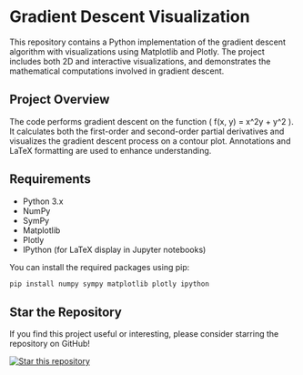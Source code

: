 # Gradient Descent Visualization

This repository contains a Python implementation of the gradient descent algorithm with visualizations using Matplotlib and Plotly. The project includes both 2D and interactive visualizations, and demonstrates the mathematical computations involved in gradient descent.

## Project Overview

The code performs gradient descent on the function \( f(x, y) = x^2y + y^2 \). It calculates both the first-order and second-order partial derivatives and visualizes the gradient descent process on a contour plot. Annotations and LaTeX formatting are used to enhance understanding.

## Requirements

- Python 3.x
- NumPy
- SymPy
- Matplotlib
- Plotly
- IPython (for LaTeX display in Jupyter notebooks)

You can install the required packages using pip:

```bash
pip install numpy sympy matplotlib plotly ipython
```

## Star the Repository

If you find this project useful or interesting, please consider starring the repository on GitHub!

[![Star this repository](https://img.shields.io/github/stars/bsshreesha/Gradient_descent.svg?style=social)](https://github.com/bsshreesha/Gradient_descent/)


